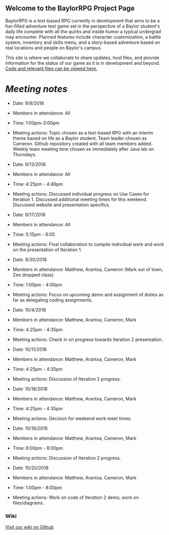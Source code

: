 ## Welcome to the BaylorRPG Project Page

BaylorRPG is a text-based RPG currently in development that aims to be a fun-filled adventure text game set in the perspective of a Baylor student's daily life complete with all the quirks and inside humor a typical undergrad may encounter. Planned features include character customization, a battle system, inventory and skills menu, and a story-based adventure based on real locations and people on Baylor's campus.

This site is where we collaborate to share updates, host files, and provide information for the status of our 
game as it is in development and beyond. [Code and relevant files can be viewed here.](https://github.com/cameron1701/BaylorRPG.git)



# *Meeting notes*  
* Date: 9/9/2018
* Members in attendance: All
* Time: 1:00pm-3:00pm
* Meeting actions: Topic chosen as a text-based RPG with an interim theme based on life as a Baylor student.
  Team leader chosen as Cameron. Github repository created with all team members added. Weekly team meeting time
  chosen as immediately after Java lab on Thursdays. 

* Date: 9/13/2018  
* Members in attendance: All  
* Time: 4:25pm - 4:46pm
* Meeting actions: Discussed individual progress on Use Cases for Iteration 1. Discussed additional meeting times for 
  this weekend. Discussed website and presentation specifics.
  
* Date: 9/17/2018 
* Members in attendance: All 
* Time: 5:15pm - 9:05
* Meeting actions: Final collaboration to compile individual work and work on the presentation of Iteration 1.

* Date: 9/30/2018
* Members in attendance: Matthew, Arantxa, Cameron (Mark out of town, Zee dropped class)
* Time: 1:00pm - 4:00pm
* Meeting actions: Focus on upcoming demo and assignment of duties as far as delegating coding assignments.

* Date: 10/4/2018
* Members in attendance: Matthew, Arantxa, Cameron, Mark
* Time: 4:25pm - 4:35pm
* Meeting actions: Check in on progress towards Iteration 2 presentation.

* Date: 10/11/2018
* Members in attendance: Matthew, Arantxa, Cameron, Mark
* Time: 4:25pm - 4:35pm
* Meeting actions: Discussion of Iteration 2 progress.

* Date: 10/18/2018
* Members in attendance: Matthew, Arantxa, Cameron, Mark
* Time: 4:25pm - 4:35pm
* Meeting actions: Decision for weekend work meet times.

* Date: 10/19/2018
* Members in attendance: Matthew, Arantxa, Cameron, Mark
* Time: 6:00pm - 8:00pm
* Meeting actions: Discussion of Iteration 2 progress.

* Date: 10/20/2018
* Members in attendance: Matthew, Arantxa, Cameron, Mark
* Time: 1:00pm - 8:00pm
* Meeting actions: Work on code of Iteration 2 demo, work on files/diagrams.

### Wiki

[Visit our wiki on Github](https://github.com/cameron1701/BaylorRPG/wiki)
